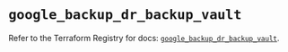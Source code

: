 # `google_backup_dr_backup_vault`

Refer to the Terraform Registry for docs: [`google_backup_dr_backup_vault`](https://registry.terraform.io/providers/hashicorp/google-beta/6.43.0/docs/resources/google_backup_dr_backup_vault).
